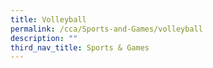 ```yaml
---
title: Volleyball
permalink: /cca/Sports-and-Games/volleyball
description: ""
third_nav_title: Sports & Games
---
```

